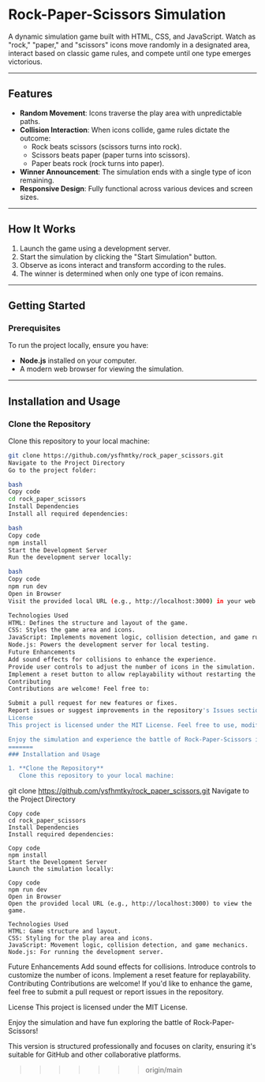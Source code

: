 # Rock-Paper-Scissors Simulation

A dynamic simulation game built with HTML, CSS, and JavaScript. Watch as "rock," "paper," and "scissors" icons move randomly in a designated area, interact based on classic game rules, and compete until one type emerges victorious.

---

## Features

- **Random Movement**: Icons traverse the play area with unpredictable paths.
- **Collision Interaction**: When icons collide, game rules dictate the outcome:
  - Rock beats scissors (scissors turns into rock).
  - Scissors beats paper (paper turns into scissors).
  - Paper beats rock (rock turns into paper).
- **Winner Announcement**: The simulation ends with a single type of icon remaining.
- **Responsive Design**: Fully functional across various devices and screen sizes.

---

## How It Works

1. Launch the game using a development server.
2. Start the simulation by clicking the "Start Simulation" button.
3. Observe as icons interact and transform according to the rules.
4. The winner is determined when only one type of icon remains.

---

## Getting Started

### Prerequisites

To run the project locally, ensure you have:
- **Node.js** installed on your computer.
- A modern web browser for viewing the simulation.

---

## Installation and Usage

### Clone the Repository
Clone this repository to your local machine:
```bash
git clone https://github.com/ysfhmtky/rock_paper_scissors.git
Navigate to the Project Directory
Go to the project folder:

bash
Copy code
cd rock_paper_scissors
Install Dependencies
Install all required dependencies:

bash
Copy code
npm install
Start the Development Server
Run the development server locally:

bash
Copy code
npm run dev
Open in Browser
Visit the provided local URL (e.g., http://localhost:3000) in your web browser to view and interact with the simulation.

Technologies Used
HTML: Defines the structure and layout of the game.
CSS: Styles the game area and icons.
JavaScript: Implements movement logic, collision detection, and game rules.
Node.js: Powers the development server for local testing.
Future Enhancements
Add sound effects for collisions to enhance the experience.
Provide user controls to adjust the number of icons in the simulation.
Implement a reset button to allow replayability without restarting the server.
Contributing
Contributions are welcome! Feel free to:

Submit a pull request for new features or fixes.
Report issues or suggest improvements in the repository's Issues section.
License
This project is licensed under the MIT License. Feel free to use, modify, and distribute the code under the terms of this license.

Enjoy the simulation and experience the battle of Rock-Paper-Scissors in action!
=======
### Installation and Usage

1. **Clone the Repository**  
   Clone this repository to your local machine:
   ```
   git clone https://github.com/ysfhmtky/rock_paper_scissors.git
Navigate to the Project Directory

```
Copy code
cd rock_paper_scissors
Install Dependencies
Install required dependencies:
```
```
Copy code
npm install
Start the Development Server
Launch the simulation locally:
```
```
Copy code
npm run dev
Open in Browser
Open the provided local URL (e.g., http://localhost:3000) to view the game.
```
```
Technologies Used
HTML: Game structure and layout.
CSS: Styling for the play area and icons.
JavaScript: Movement logic, collision detection, and game mechanics.
Node.js: For running the development server.
```

Future Enhancements
Add sound effects for collisions.
Introduce controls to customize the number of icons.
Implement a reset feature for replayability.
Contributing
Contributions are welcome! If you'd like to enhance the game, feel free to submit a pull request or report issues in the repository.

License
This project is licensed under the MIT License.

Enjoy the simulation and have fun exploring the battle of Rock-Paper-Scissors!


This version is structured professionally and focuses on clarity, ensuring it's suitable for GitHub and other collaborative platforms.
>>>>>>> origin/main
